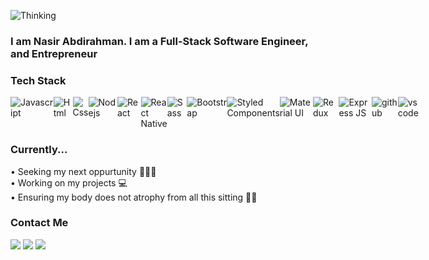 
![Thinking](https://user-images.githubusercontent.com/73849492/132140519-f9b8dad4-3a49-4019-9ca7-5358cb3a07a3.png)



### I am Nasir Abdirahman. I am a Full-Stack Software Engineer, and Entrepreneur


### Tech Stack
<div style='display: flex; align-content: center'>
  <img src="https://img.shields.io/badge/-JavaScript-black?style=flat-square&logo=javascript" alt='Javascript'> 
  <img src="https://img.shields.io/badge/-HTML-black?style=flat-square&logo=html5" alt='Html'> 
  <img src="https://img.shields.io/badge/-CSS-black?style=flat-square&logo=css3" alt='Css'> 
  <img src="https://img.shields.io/badge/-Node.js-black?style=flat-square&logo=node.js" alt='Nodejs'> 
  <img src="https://img.shields.io/badge/-React-black?style=flat-square&logo=react" alt='React'> 
  <img src="https://img.shields.io/badge/React_Native-20232A?style=flat-square&logo=react&logoColor=61DAFB" alt='React Native'>
  <img src="https://img.shields.io/badge/-Sass-black?style=flat-square&logo=sass" alt='Sass'>
  <img src="https://img.shields.io/badge/Bootstrap-black?style=flat-square&logo=bootstrap&logoColor=white" alt='Bootstrap'>  
  <img src="https://img.shields.io/badge/styled--components-black?style=flat-squaree&logo=styled-components&logoColor=DB7093" alt='Styled Components'>  
  <img src="https://img.shields.io/badge/Material--UI-black?style=flat-square&logo=material-ui&logoColor=0081CB" alt='Material UI'>  
  <img src="https://img.shields.io/badge/Redux-black?style=flat-square&logo=redux&logoColor=593D88" alt='Redux'> 
  <img src="https://img.shields.io/badge/Express.js-black?style=flat-square" alt='Express JS'> 
  <img src="https://img.shields.io/badge/-GitHub-black?style=flat-square&logo=github" alt='github'> 
  <img src="https://img.shields.io/badge/-Visual%20Studio%20Code-05122A?style=flat-square&logo=visual-studio-code&logoColor=007ACC" alt='vs code'> 
</div>

### Currently...
• Seeking my next oppurtunity 🕵🏾‍♂️<br>
• Working on my projects 💻<br>
• Ensuring my body does not atrophy from all this sitting 💪🏾<br>

### Contact Me
<a href="https://www.nasirabdirahman.com/"><img src="https://img.shields.io/badge/-nasirabdirahman.com-321b8d?style=for-the-badge&logo=Google-Chrome&logoColor=white"/></a>
<a href="https://www.linkedin.com/in/abdul-nasir-abdirahman/"><img src="https://img.shields.io/badge/-Nasir%20Abdirahman-0077B5?style=for-the-badge&logo=Linkedin&logoColor=white"/></a>
<a href="mailto:nasir.a.abdirahman@gmail.com"><img src="https://img.shields.io/badge/-nasir.a.abdirahman@ogmail.com-D14836?style=for-the-badge&logo=Gmail&logoColor=white"/></a>
